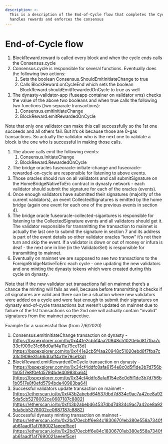 ```yaml
---
description: >-
  This is a description of the End-of-Cycle flow that completes the Cycle and
  handles rewards and enforces the consensus
---
```


# End-of-Cycle flow

1. BlockReward.reward is called every block and when the cycle ends calls the Consensus.cycle
2. Consensus.cycle is responsible for several functions. Eventually does the following two actions:
   1. Sets the boolean Consensus.ShouldEmitInitiateChange to true
   2. Calls BlockReward.onCycleEnd which sets the boolean BlockReward.shouldEmitRewardedOnCycle to true as well
3. The dynasty-validator-app \(fuseapp container on validator vms\) checks the value of the above two booleans and when true calls the following two functions \(two separate transactions\):
   1. Consensus.emitInitiateChange
   2. BlockReward.emitRewardedOnCycle

Note that only one validator can make this call successfully so the 1st one succeeds and all others fail. But it’s ok because those are 0-gas transactions. So actually the validator who is the next one to validate a block is the one who is successful in making those calls.

1. The above calls emit the following events:
   1. Consensus.InitiateChange
   2. BlockReward.RewardedOnCycle
2. The bridge oracles fuseoracle-initiate-change and fuseoracle-rewarded-on-cycle are responsible for listening to above events.
3. Those oracles should run on all validators and call submitSignature on the HomeBridgeNativeToErc contract in dynasty network - each validator should submit the signature for each of the oracles \(events\).
4. Once enough validators have submitted their signatures \(majority of the current validators\), an event CollectedSignatures is emitted by the home bridge \(again one event for each one of the previous events in section 4\).
5. The bridge oracle fuseoracle-collected-sigantures is responsible for listening to the CollectedSignature events and all validators should get it. The validator responsible for transmitting the transaction to mainnet is actually the last one to submit the signature in section 7 and its address is part of the event details so other validator oracles “know” it’s not their turn and skip the event. If a validator is down or out of money or infura is deaf - the next one in line \(in the ValidatorSet\) is responsible for transmitting to mainnet.
6. Eventually on mainnet we are supposed to see two transactions to the ForeignBridgeNativeToErc each cycle - one updating the new validators and one minting the dynasty tokens which were created during this cycle on dynasty.

Note that if the new validator set transactions fail on mainnet there’s a chance the minting will fails as well, because before transmitting it checks if all signatures are valid and there can be a situation where new validators were added on a cycle and were fast enough to submit their signatures on dynasty end-of-cycle transactions but weren’t updated on mainnet due to failure of the 1st transactions so the 2nd one will actually contain “invalid” signatures from the mainnet perspective.  
  


Example for a successful flow \(from 7/6/2020\)

1. Consensus.emitInitiateChange transaction on dynasty - [https://bspexplorer.com/tx/0x441e2cb5f4aa20948c51020ebd8f7fba7c33cf909e31c66d0aff4a11e79ce13d](https://bspexplorer.com/tx/0x441e2cb5f4aa20948c51020ebd8f7fba7c33cf909e31c66d0aff4a11e79ce13d)
2. BlockReward.emitRewardedOnCycle transaction on dynasty - [https://bspexplorer.com/tx/0x34cf4ddfc8afa6154e8c0d5f1de3b7d756b1b0517e8f0efd5794bde40983ba64](https://bspexplorer.com/tx/0x34cf4ddfc8afa6154e8c0d5f1de3b7d756b1b0517e8f0efd5794bde40983ba64)
3. Successful validators update transaction on mainnet - [https://etherscan.io/tx/0xf43b2abebd64537dbd7d834c9ac7a42ce8a925da5cb5278002ce0687187c8882](https://etherscan.io/tx/0xf43b2abebd64537dbd7d834c9ac7a42ce8a925da5cb5278002ce0687187c8882)
4. Successful dynasty minting transaction on mainnet - [https://etherscan.io/tx/0x2bd70ecbff6e84c18306701eb380e558a7340fab61aadf1af7690021aeeef5ce](https://etherscan.io/tx/0x2bd70ecbff6e84c18306701eb380e558a7340fab61aadf1af7690021aeeef5ce)

  


